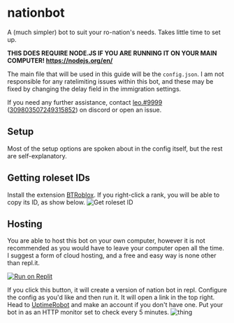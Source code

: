 # nationbot

A (much simpler) bot to suit your ro-nation's needs. Takes little time to set up.

**THIS DOES REQUIRE NODE.JS IF YOU ARE RUNNING IT ON YOUR MAIN COMPUTER! https://nodejs.org/en/**

The main file that will be used in this guide will be the `config.json`. I am not responsible for any ratelimiting issues within this bot, and these may be fixed by changing the delay field in the immigration settings.

If you need any further assistance, contact [leo.#9999](https://discord.com/users/309803507249315852) ([309803507249315852](https://discord.com/users/309803507249315852)) on discord or open an issue.

## Setup

Most of the setup options are spoken about in the config itself, but the rest are self-explanatory.

## Getting roleset IDs

Install the extension [BTRoblox](https://chrome.google.com/webstore/detail/btroblox-making-roblox-be/hbkpclpemjeibhioopcebchdmohaieln). If you right-click a rank, you will be able to copy its ID, as show below.
![Get roleset ID](https://camo.githubusercontent.com/9406894fac1841d79f2e7a3ab797595cf7f3e1f154f2dc4d2fe7b017039b2f5c/68747470733a2f2f692e696d6775722e636f6d2f5a6e486e4b79442e706e67)

## Hosting

You are able to host this bot on your own computer, however it is not recommended as you would have to leave your computer open all the time. I suggest a form of cloud hosting, and a free and easy way is none other than repl.it.

[![Run on Replit](https://raw.githubusercontent.com/BinBashBanana/deploy-buttons/master/buttons/remade/replit.svg)](https://replit.com/github/paraanoia/nationbot)

If you click this button, it will create a version of nation bot in repl. Configure the config as you'd like and then run it. It will open a link in the top right.
Head to [UptimeRobot](https://uptimerobot.com) and make an account if you don't have one. Put your bot in as an HTTP monitor set to check every 5 minutes.
![thing](https://dont-care.didnt-ask.xyz/F15LgBz3)
